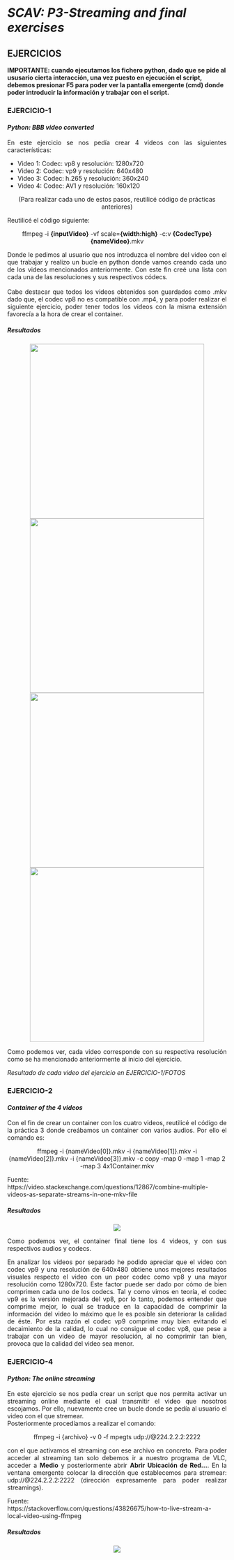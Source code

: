 # ***SCAV: P3-Streaming and final exercises***

## **EJERCICIOS**

**IMPORTANTE: cuando ejecutamos los fichero python, dado que se pide al ususario cierta interacción, una vez puesto en ejecución el script, debemos presionar F5 para poder ver la pantalla emergente (cmd) donde poder introducir la información y trabajar con el script.**

### EJERCICIO-1
#### ***Python: BBB video converted***

<p align="justify">En este ejercicio se nos pedía crear 4 videos con las siguientes características: </p>

* Video 1: Codec: vp8 y resolución: 1280x720
* Video 2: Codec: vp9 y resolución: 640x480
* Video 3: Codec: h.265 y resolución: 360x240
* Video 4: Codec: AV1 y resolución: 160x120

<p align="center">(Para realizar cada uno de estos pasos, reutilicé código de prácticas anteriores)</p>
<p align="justify">Reutilicé el código siguiente: </p>
<p align="center">ffmpeg -i <strong>{inputVideo}</strong> -vf scale=<strong>{width:high}</strong> -c:v <strong>{CodecType}</strong> <strong>{nameVideo}</strong>.mkv</p>
<p align="justify">Donde le pedimos al usuario que nos introduzca el nombre del video con el que trabajar y realizo un bucle en python donde vamos creando cada uno de los videos mencionados anteriormente. Con este fin creé una lista con cada una de las resoluciones y sus respectivos códecs. <br><br>Cabe destacar que todos los videos obtenidos son guardados como .mkv dado que, el codec vp8 no es compatible con .mp4, y para poder realizar el siguiente ejercicio, poder tener todos los videos con la misma extensión favorecía a la hora de crear el container. </p>

##### **Resultados**

<p align="center">
  <img src="https://github.com/SixtoPineda/S3-SCAV/blob/main/EJERCICIO-1/FOTOS/vp8.png" width="400">
  <img src="https://github.com/SixtoPineda/S3-SCAV/blob/main/EJERCICIO-1/FOTOS/VP9.png" width="400">
  <img src="https://github.com/SixtoPineda/S3-SCAV/blob/main/EJERCICIO-1/FOTOS/H265.png" width="400">
  <img src="https://github.com/SixtoPineda/S3-SCAV/blob/main/EJERCICIO-1/FOTOS/AV1.png" width="400">
</p>


<p align="justify">Como podemos ver, cada video corresponde con su respectiva resolución como se ha mencionado anteriormente al inicio del ejercicio.</p>
<p align="justify"><em>Resultado de cada video del ejercicio en EJERCICIO-1/FOTOS</em></p>

### EJERCICIO-2
#### ***Container of the 4 videos***

<p align="justify">Con el fin de crear un container con los cuatro videos, reutilicé el código de la práctica 3 donde creábamos un container con varios audios. Por ello el comando es: </p>

<p align="center">ffmpeg -i {nameVideo[0]}.mkv -i {nameVideo[1]}.mkv -i {nameVideo[2]}.mkv -i {nameVideo[3]}.mkv -c copy -map 0 -map 1 -map 2 -map 3 4x1Container.mkv</p>

<p align="justify">Fuente:<br>https://video.stackexchange.com/questions/12867/combine-multiple-videos-as-separate-streams-in-one-mkv-file</p>

##### **Resultados**

<p align="center">
  <img align="center" src="https://github.com/SixtoPineda/S3-SCAV/blob/main/EJERCICIO-2/result.png" />
</p>

<p align="justify">Como podemos ver, el container final tiene los 4 videos, y con sus respectivos audios y codecs. </p>
<p align="justify">En analizar los videos por separado he podido apreciar que el video con codec vp9 y una resolución de 640x480 obtiene unos mejores resultados visuales respecto el video con un peor codec como vp8 y una mayor resolución como 1280x720. Este factor puede ser dado por cómo de bien comprimen cada uno de los codecs. Tal y como vimos en teoría, el codec vp9 es la versión mejorada del vp8, por lo tanto, podemos entender que comprime mejor, lo cual se traduce en la capacidad de comprimir la información del video lo máximo que le es posible sin deteriorar la calidad de éste. Por esta razón el codec vp9 comprime muy bien evitando el decaimiento de la calidad, lo cual no consigue el codec vp8, que pese a trabajar con un video de mayor resolución, al no comprimir tan bien, provoca que la calidad del video sea menor. </p>

### EJERCICIO-4
#### ***Python: The online streaming***

<p align="justify">En este ejercicio se nos pedía crear un script que nos permita activar un streaming online mediante el cual transmitir el video que nosotros escojamos. Por ello, nuevamente cree un bucle donde se pedía al usuario el video con el que stremear. <br>Posteriormente procedíamos a realizar el comando: </p>
<p align="center">ffmpeg -i {archivo} -v 0 -f mpegts udp://@224.2.2.2:2222</p>
<p align="justify">con el que activamos el streaming con ese archivo en concreto. Para poder acceder al streaming tan solo debemos ir a nuestro programa de VLC, acceder a <strong>Medio</strong> y posteriormente abrir <strong>Abrir Ubicación de Red...</strong>. En la ventana emergente colocar la dirección que establecemos para stremear: udp://@224.2.2.2:2222 (dirección expresamente para poder realizar streamings).</p>
<p align="justify">Fuente: <br>https://stackoverflow.com/questions/43826675/how-to-live-stream-a-local-video-using-ffmpeg</p>

##### **Resultados**

<p align="center">
  <img align="center" src="https://github.com/SixtoPineda/S3-SCAV/blob/main/EJERCICIO-4/result.png" />
</p>




